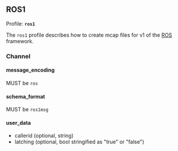 ## ROS1

Profile: **`ros1`**

The `ros1` profile describes how to create mcap files for v1 of the [ROS](https://ros.org/) framework.

### Channel

#### message_encoding

MUST be `ros`

#### schema_format

MUST be `ros1msg`

#### user_data

- callerid (optional, string) <!-- cspell:disable-line -->
- latching (optional, bool stringified as "true" or "false")
